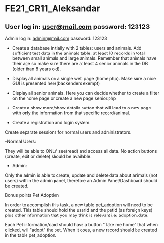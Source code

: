 # FE21_CR11_Aleksandar




User log in: 
user@mail.com
password: 123123
----------------
Admin log in: 
adminr@mail.com
password: 123123


- Create a database initially with 2 tables: users and animals. Add sufficient test data in the animals table: at least 10 records in total between small animals and large animals. Remember that animals have their age so make sure there are at least 4 senior animals in the DB (older than 8 years old).

- Display all animals on a single web page (home.php). Make sure a nice GUI is presented here(backenders exempt)

- Display all senior animals. Here you can decide whether to create a filter on the home page or create a new page senior.php

- Create a show more/show details button that will lead to a new page with only the information from that specific record/animal.

- Create a registration and login system.

Create separate sessions for normal users and administrators.

-Normal Users:

They will be able to ONLY see(read) and access all data. No action buttons (create, edit or delete) should be available.

- Admin:

Only the admin is able to create, update and delete data about animals (not users) within the admin panel, therefore an Admin Panel/Dashboard  should be created.

Bonus points
Pet Adoption

In order to accomplish this task, a new table pet_adoption will need to be created. This table should hold the userId and the petId (as foreign keys) plus other information that you may think is relevant i.e: adoption_date. 

Each Pet information/card should have a button "Take me home" that when clicked, will "adopt" the pet. When it does, a new record should be created in the table pet_adoption.

